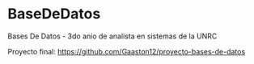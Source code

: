 # BaseDeDatos
Bases De Datos  - 3do anio de analista en sistemas de la UNRC

Proyecto final: https://github.com/Gaaston12/proyecto-bases-de-datos
